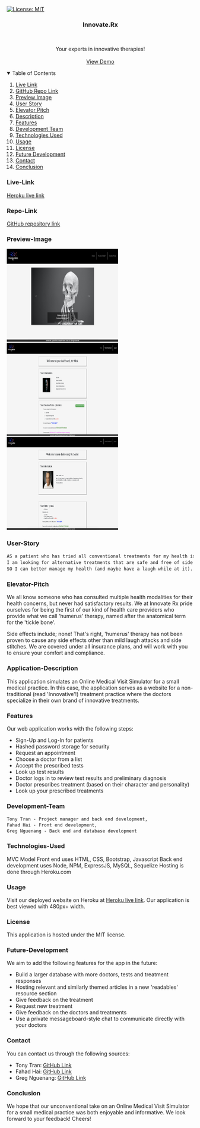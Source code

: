 [![License: MIT](https://img.shields.io/badge/License-MIT-yellow.svg)](https://opensource.org/licenses/MIT)

<div align="center">
    <h3 align="center">Innovate.Rx</h3>
    <br />
    <p align="center">
    Your experts in innovative therapies!
    <br />
    <br />
    <a href="https://innovate-rx.herokuapp.com/">View Demo</a>
    </p>
</div>

<details open="open">
    <summary>Table of Contents</summary>
    <ol>
        <li><a href="#live-link">Live Link</a></li>
        <li><a href="#repo-link">GitHub Repo Link</a></li></li>
        <li><a href="#preview-image">Preview Image</a></li>
        <li><a href="#user-story">User Story</a></li>
        <li><a href="#elevator-pitch">Elevator Pitch</a></li>
        <li><a href="#description">Description</a></li>
        <li><a href="#features">Features</a></li>
        <li><a href="#development-team">Development Team</a></li>
        <li><a href="#technologies-used">Technologies Used</a></li>
        <li><a href="#usage">Usage</a></li>
        <li><a href="#license">License</a></li>
        <li><a href="#future-development">Future Development</a></li>
        <li><a href="#contact">Contact</a></li>
        <li><a href="#conclusion">Conclusion</a></li>
    </ol>
</details>

### Live-Link

<a href="https://innovate-rx.herokuapp.com/">Heroku live link</a>

### Repo-Link

<a href="https://github.com/code-monkey713/Innovate-Rx">GitHub repository link</a>

### Preview-Image

<img src="./preview/preview.png" alt="project preview img" style="height: 250px; width: 300px;">
<br/>
<img src="./preview/preview2.png" alt="project preview img" style="height: 250px; width: 300px;">
<br/>
<img src="./preview/preview3.png" alt="project preview img" style="height: 250px; width: 300px;">

### User-Story

```md
AS a patient who has tried all conventional treatments for my health issues
I am looking for alternative treatments that are safe and free of side effects
SO I can better manage my health (and maybe have a laugh while at it).
```

### Elevator-Pitch

We all know someone who has consulted multiple health modalities for their health concerns, but never had satisfactory results. We at Innovate Rx pride ourselves for being the first of our kind of health care providers who provide what we call 'humerus' therapy, named after the anatomical term for the 'tickle bone'.

Side effects include; none! That's right, 'humerus' therapy has not been proven to cause any side effects other than mild laugh attacks and side stitches. We are covered under all insurance plans, and will work with you to ensure your comfort and compliance.

### Application-Description

This application simulates an Online Medical Visit Simulator for a small medical practice. In this case, the application serves as a website for a non-traditional (read 'Innovative'!) treatment practice where the doctors specialize in their own brand of innovative treatments.

### Features

Our web application works with the following steps:

- Sign-Up and Log-In for patients
- Hashed password storage for security
- Request an appointment
- Choose a doctor from a list
- Accept the prescribed tests
- Look up test results
- Doctor logs in to review test results and preliminary diagnosis
- Doctor prescribes treatment (based on their character and personality)
- Look up your prescribed treatments

### Development-Team

    Tony Tran - Project manager and back end development,
    Fahad Hai - Front end development,
    Greg Nguenang - Back end and database development

### Technologies-Used

MVC Model
Front end uses HTML, CSS, Bootstrap, Javascript
Back end development uses Node, NPM, ExpressJS, MySQL, Sequelize
Hosting is done through Heroku.com

### Usage

Visit our deployed website on Heroku at <a href="https://innovate-rx.herokuapp.com/">Heroku live link</a>.
Our application is best viewed with 480px+ width. 

### License

This application is hosted under the MIT license.

### Future-Development

We aim to add the following features for the app in the future:

- Build a larger database with more doctors, tests and treatment responses
- Hosting relevant and similarly themed articles in a new 'readables' resource section
- Give feedback on the treatment
- Request new treatment
- Give feedback on the doctors and treatments
- Use a private messageboard-style chat to communicate directly with your doctors

### Contact

You can contact us through the following sources:

- Tony Tran: <a href="https://github.com/code-monkey713">GitHub Link</a>
- Fahad Hai: <a href="https://github.com/wdfhai">GitHub Link</a>
- Greg Nguenang: <a href="https://github.com/NGUENANG7">GitHub Link</a>

### Conclusion

We hope that our unconventional take on an Online Medical Visit Simulator for a small medical practice was both enjoyable and informative. We look forward to your feedback! Cheers!
